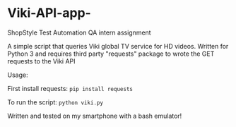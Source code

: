 # Viki-API-app-
ShopStyle Test Automation QA intern assignment 

A simple script that queries Viki global TV service for HD videos. Written for Python 3 and requires third party "requests" package to wrote the GET requests to the Viki API

Usage:

First install requests:
``` pip install requests ``` 

To run the script:
```python viki.py ```


Written and tested on my smartphone with a bash emulator! 
